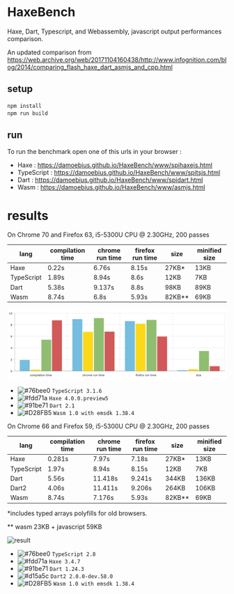 # HaxeBench
Haxe, Dart, Typescript, and Webassembly, javascript output performances comparison.

An updated comparison from https://web.archive.org/web/20171104160438/http://www.infognition.com/blog/2014/comparing_flash_haxe_dart_asmjs_and_cpp.html

## setup

```bash
npm install
npm run build
```

## run

To run the benchmark open one of this urls in your browser :

- Haxe : https://damoebius.github.io/HaxeBench/www/spihaxejs.html
- TypeScript : https://damoebius.github.io/HaxeBench/www/spitsjs.html
- Dart : https://damoebius.github.io/HaxeBench/www/spidart.html
- Wasm : https://damoebius.github.io/HaxeBench/www/asmjs.html


# results

On Chrome 70 and Firefox 63, i5-5300U CPU @ 2.30GHz, 200 passes

| lang  | compilation time | chrome run time | firefox run time | size | minified size |
| ------------- | ------------- |------------- |------------- |------------- |------------- |
| Haxe  | 0.22s  | 6.76s  | 8.15s | 27KB*  | 13KB  |
| TypeScript | 1.89s  | 8.94s  | 8.6s | 12KB  | 7KB |
| Dart  | 5.38s  | 9.137s  | 8.8s |98KB  | 89KB |
| Wasm  | 8.74s  | 6.8s  | 5.93s | 82KB**  | 69KB |

![result](/docs/result2.png)
- ![#76bee0](https://placehold.it/15/76bee0/000000?text=+) `TypeScript 3.1.6`
- ![#fdd71a](https://placehold.it/15/fdd71a/000000?text=+) `Haxe 4.0.0.preview5`
- ![#91be71](https://placehold.it/15/91be71/000000?text=+) `Dart 2.1`
- ![#D28FB5](https://placehold.it/15/D28FB5/000000?text=+) `Wasm 1.0 with emsdk 1.38.4`

On Chrome 66 and Firefox 59, i5-5300U CPU @ 2.30GHz, 200 passes

| lang  | compilation time | chrome run time | firefox run time | size | minified size |
| ------------- | ------------- |------------- |------------- |------------- |------------- |
| Haxe  | 0.281s  | 7.97s  | 7.18s | 27KB*  | 13KB  |
| TypeScript  | 1.97s  | 8.94s  | 8.15s | 12KB  | 7KB |
| Dart  | 5.56s  | 11.418s  | 9.241s |344KB  | 136KB |
| Dart2  | 4.06s  | 11.411s  | 9.206s |264KB  | 106KB |
| Wasm  | 8.74s  | 7.176s  | 5.93s | 82KB**  | 69KB |

\*includes typed arrays polyfills for old browsers.

\** wasm 23KB + javascript 59KB


![result](/docs/result.png)
- ![#76bee0](https://placehold.it/15/76bee0/000000?text=+) `TypeScript 2.8`
- ![#fdd71a](https://placehold.it/15/fdd71a/000000?text=+) `Haxe 3.4.7`
- ![#91be71](https://placehold.it/15/91be71/000000?text=+) `Dart 1.24.3`
- ![#d15a5c](https://placehold.it/15/d15a5c/000000?text=+) `Dart2 2.0.0-dev.58.0`
- ![#D28FB5](https://placehold.it/15/D28FB5/000000?text=+) `Wasm 1.0 with emsdk 1.38.4`
